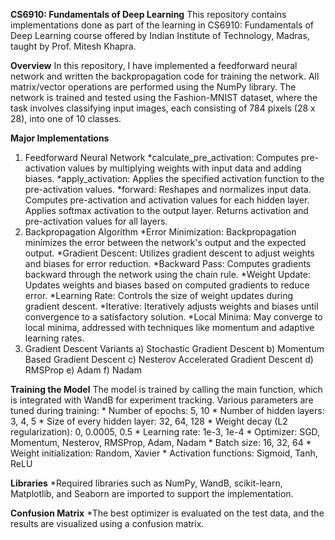 
**CS6910: Fundamentals of Deep Learning**
This repository contains implementations done as part of the learning in CS6910: Fundamentals of Deep Learning course offered by Indian Institute of Technology, Madras, taught by Prof. Mitesh Khapra.

**Overview**
In this repository, I have implemented a feedforward neural network and written the backpropagation code for training the network. All matrix/vector operations are performed using the NumPy library. The network is trained and tested using the Fashion-MNIST dataset, where the task involves classifying input images, each consisting of 784 pixels (28 x 28), into one of 10 classes.

**Major Implementations**
1. Feedforward Neural Network
     *calculate_pre_activation: Computes pre-activation values by multiplying weights with input data and adding biases.
     *apply_activation: Applies the specified activation function to the pre-activation values.
     *forward:
          Reshapes and normalizes input data.
          Computes pre-activation and activation values for each hidden layer.
          Applies softmax activation to the output layer.
          Returns activation and pre-activation values for all layers.
2. Backpropagation Algorithm
     *Error Minimization: Backpropagation minimizes the error between the network's output and the expected output.
     *Gradient Descent: Utilizes gradient descent to adjust weights and biases for error reduction.
     *Backward Pass: Computes gradients backward through the network using the chain rule.
     *Weight Update: Updates weights and biases based on computed gradients to reduce error.
     *Learning Rate: Controls the size of weight updates during gradient descent.
     *Iterative: Iteratively adjusts weights and biases until convergence to a satisfactory solution.
     *Local Minima: May converge to local minima, addressed with techniques like momentum and adaptive learning rates.
3. Gradient Descent Variants
   a) Stochastic Gradient Descent
   b) Momentum Based Gradient Descent
   c) Nesterov Accelerated Gradient Descent
   d) RMSProp
   e) Adam
   f) Nadam

**Training the Model**
     The model is trained by calling the main function, which is integrated with WandB for experiment tracking. Various parameters are tuned during training:
    * Number of epochs: 5, 10
    * Number of hidden layers: 3, 4, 5
    * Size of every hidden layer: 32, 64, 128
    * Weight decay (L2 regularization): 0, 0.0005, 0.5
    * Learning rate: 1e-3, 1e-4
    * Optimizer: SGD, Momentum, Nesterov, RMSProp, Adam, Nadam
    * Batch size: 16, 32, 64
    * Weight initialization: Random, Xavier
    * Activation functions: Sigmoid, Tanh, ReLU

**Libraries**
  *Required libraries such as NumPy, WandB, scikit-learn, Matplotlib, and Seaborn are imported to support the implementation.

**Confusion Matrix**
  *The best optimizer is evaluated on the test data, and the results are visualized using a confusion matrix.
